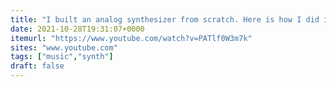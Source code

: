 ```yaml
---
title: "I built an analog synthesizer from scratch. Here is how I did it... - YouTube"
date: 2021-10-28T19:31:07+0000
itemurl: "https://www.youtube.com/watch?v=PATlf0W3m7k"
sites: "www.youtube.com"
tags: ["music","synth"]
draft: false
---
```

